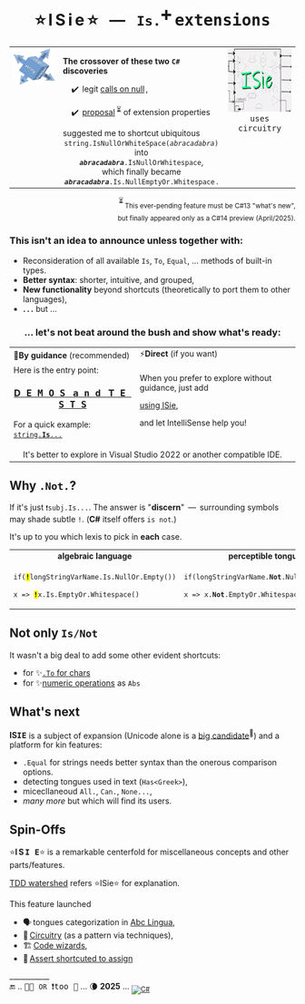 <h1 align="center">⭐&thinsp;I&thinsp;S&thinsp;i&thinsp;e&thinsp;⭐ &nbsp; &mdash; &nbsp; <code>Is.</code><sup>➕</sup> <samp>extensions</samp></h1>

<table align="center"><tr valign="top"><td><picture><img src="../../../_rsc/img/ISie.jpg" alt="&nbsp;&nbsp;I&thinsp;S&thinsp;i&thinsp;e&nbsp;&nbsp;extensions"/></picture></td><td>
<p><b>The crossover of these two <code>C#</code> discoveries</b></p>
<div>&nbsp; &nbsp; ✔️ &thinsp;legit <a href="../../../frames/README+/calls_on_null.md">calls on null</a>&thinsp;,</div>
<p>&nbsp; &nbsp; ✔️ &thinsp;<a href="https://github.com/dotnet/roslyn/issues/11159">proposal</a>&thinsp;<sup>⏳</sup> of extension properties</p>
<div>suggested me to shortcut ubiquitous </div>
  <div align="center"><code>string.IsNullOrWhiteSpace(<i>abracadabra</i>)</code><br />into<br /><code><i><b>abracadabra</b></i>.IsNullOrWhitespace</code>,<br />
  which finally became<br /><code><i><b>abracadabra</b></i>.Is.NullEmptyOr.Whitespace</code>&thinsp;.</div>
</td><td><picture><img src="../../../_rsc/img/_nav/tiles/ISieCircuitry_200px.jpg" alt="&nbsp;&nbsp;I&thinsp;S&thinsp;i&thinsp;e&nbsp;&nbsp;extensions"/></picture><br />
  <div align="center"><samp>uses circuitry</samp></div></td></tr></table>

<div align="right"><sup>⏳</sup>&thinsp;<sub>This ever-pending feature must be C#13 "what's new",<br />but finally appeared only as a C#14 preview (April/2025).</sub></div>

### This isn't an idea to announce unless together with:

+ Reconsideration of all available `Is`, `To`, `Equal`, ... methods of built-in types.
+ **Better syntax**: shorter, intuitive, and grouped,
+ **New functionality** beyond shortcuts (theoretically to port them to other languages),
+ **.&thinsp;.&thinsp;.** but ...

<h3 align="center">... let's not beat around the bush and show what's ready:</h3>

<table align="center"><tr></tr><tr><td>🧪<b>By guidance</b> (recommended)</td><td>⚡<b>Direct</b> (if you want)</td></tr>
  <tr valign="top"><td>
  <div>Here is the entry point:</div>
  <h3 align="center"><a href="../../../../src/TuttiFrutti/ISie_Eval/BuiltinTypes">D<samp>&thinsp;E&thinsp;M&thinsp;O&thinsp;S</samp>&nbsp;&nbsp;&nbsp;<samp>a&thinsp;n&thinsp;d</samp>&nbsp;&nbsp;&nbsp;T<samp>&thinsp;E&thinsp;S&thinsp;T&thinsp;S</samp></a></h2>
  <p>For a quick example: <a href="../../../../src/TuttiFrutti/ISie_Eval/BuiltinTypes/📃String/Blanks/✨Demo.cs"><code>string.<b>Is</b>...</code></a></p>
  </td><td>
    
  When you prefer to explore without guidance, just add
    
   [<ode>using ISie</code>](../../../../src/TuttiFrutti/ISie),
  
  and let IntelliSense help you!</p>

  </td></tr><tr><td colspan="2" align="center">It's better to explore in Visual Studio 2022 or another compatible IDE.</td></tr></table>

## Why `.Not.`?

If it's just <code>❗subj.Is...</code>. The answer is "**discern**" &thinsp;&mdash;&thinsp; surrounding symbols may shade subtle `!`. 
(**C#** itself offers `is not`.)

It's up to you which lexis to pick in **each** case.

<table><tr><td align="center"><b>algebraic language</b></td><td align="center"><b>perceptible tongue</b></td></tr><tr><td>
<p><code>if(<mark><b>!</b></mark>longStringVarName.Is.NullOr.Empty())</code></p>
<p><code>x => <mark><b>!</b></mark>x.Is.EmptyOr.Whitespace()</code></td></p>
<td>
<p><code>if(longStringVarName.<b>Not</b>.NullOr.Empty())</code></p>
<p><code>x => x.<b>Not</b>.EmptyOr.Whitespace()</code></p>
</td></tr></table>

## Not only `Is/Not`

It wasn't a big deal to add some other evident shortcuts: 

+ for ✨[`.To` for chars](../../../../src/TuttiFrutti/ISie_Eval/BuiltinTypes/🔣Char/✨Demo_To.cs)
+ for ✨[numeric operations](../../../../src/TuttiFrutti/ISie_Eval/BuiltinTypes/🔢Number/✨Demo🔢Calc🧮.cs) as `Abs`

## What's next

**IS<samp>IE</samp>** is a subject of expansion (Unicode alone is a [big candidate](https://www.unicode.org/glossary/)<sup>🔗</sup>) and a platform for kin features:

+ `.Equal` for strings needs better syntax than the onerous comparison options. 
+ detecting tongues used in text (`Has<Greek>`),
+ micecllaneoud `All.`, `Can.`, `None...`,
+ _many more_ but which will find its users.


## Spin-Offs

⭐<b>I&thinsp;S&thinsp;<samp>I&thinsp;E</samp></b>⭐ is a remarkable centerfold for miscellaneous concepts and other parts/features.

[TDD watershed](https://github.com/Kyriosity/read-write/blob/main/README+/software/tests/asDrive/README+/TDD-Watershed/README.md#TDD-ISie) refers ⭐ISie⭐ for explanation.

This feature launched 

+ 🗣️&thinsp;tongues categorization in [Abc Lingua](../../../../src/TuttiFrutti/AbcLingua),
+ 🪫&thinsp;[Circuitry](../../../techniques/README+/circuitry) (as a pattern via techniques),
+ 🏗️&thinsp;[Code wizards](../../../../src/TuttiFrutti/WizConstr/README.md),
+ 🧪&thinsp;[Assert shortcuted to assign](../../../../src/TuttiFrutti/FeatTest/AssertByAssign)

\___________\
🔚 .. <samp>🐝🐝 <code>OR</code> ❗too 🐝</samp> ... 🌘 **2025** ... <sub>[![C#](https://custom-icon-badges.demolab.com/badge/C%23-but_for_all-orangered.svg?logo=cshrp&logoColor=white&color=turquose)](#)</sub>
